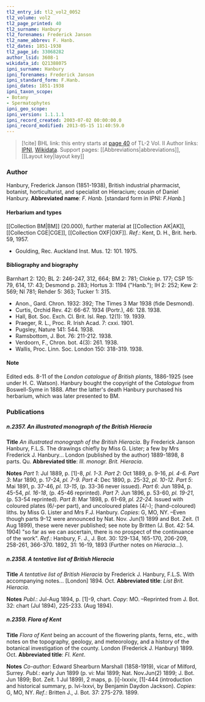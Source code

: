 ```yaml
---
tl2_entry_id: tl2_vol2_0052
tl2_volume: vol2
tl2_page_printed: 40
tl2_surname: Hanbury
tl2_forenames: Frederick Janson
tl2_name_abbrev: F. Hanb.
tl2_dates: 1851-1938
tl2_page_id: 33068282
author_lsid: 3608-1
wikidata_id: Q21388075
ipni_surname: Hanbury
ipni_forenames: Frederick Janson
ipni_standard_form: F.Hanb.
ipni_dates: 1851-1938
ipni_taxon_scope: 
- Botany
- Spermatophytes
ipni_geo_scope: 
ipni_version: 1.1.1.1
ipni_record_created: 2003-07-02 00:00:00.0
ipni_record_modified: 2013-05-15 11:40:59.0
---
```


> [!cite] BHL link: this entry starts at [page 40](https://www.biodiversitylibrary.org/page/33068282) of TL-2 Vol. II
> Author links: [IPNI](https://www.ipni.org/a/3608-1), [Wikidata](https://www.wikidata.org/wiki/Q21388075). Support pages: [[Abbreviations|abbreviations]], [[Layout key|layout key]]

### Author

Hanbury, Frederick Janson (1851-1938), British industrial pharmacist, botanist, horticulturist, and specialist on Hieracium; cousin of Daniel Hanbury. 
**Abbreviated name**: *F. Hanb.* \[standard form in IPNI: *F.Hanb.*\]

#### Herbarium and types

[[Collection BM|BM]] (20.000), further material at [[Collection AK|AK]], [[Collection CGE|CGE]], [[Collection OXF|OXF]].
*Ref*.: Kent, D. H., Brit. herb. 59, 1957.
- Goulding, Rec. Auckland Inst. Mus. 12: 101. 1975.

#### Bibliography and biography

Barnhart 2: 120; BL 2: 246-247, 312, 664; BM 2: 781; Clokie p. 177; CSP 15: 79, 614, 17: 43; Desmond p. 283; Hortus 3: 1194 ("Hanb."); IH 2: 252; Kew 2: 569; NI 781; Rehder 5: 363; Tucker 1: 315.
- Anon., Gard. Chron. 1932: 392; The Times 3 Mar 1938 (fide Desmond).
- Curtis, Orchid Rev. 42: 66-67. 1934 (Portr.), 46: 128. 1938.
- Hall, Bot. Soc. Exch. Cl. Brit. Isl. Rep. 12(1): 19. 1939.
- Praeger, R. L., Proc. R. Irish Acad. 7: cxxi. 1901.
- Pugsley, Nature 141: 544. 1938.
- Ramsbottom, J. Bot. 76: 211-212. 1938.
- Verdoorn, F., Chron. bot. 4(3): 261. 1938.
- Wallis, Proc. Linn. Soc. London 150: 318-319. 1938.

#### Note

Edited eds. 8-11 of the *London catalogue of British plants*, 1886-1925 (see under H. C. Watson). Hanbury bought the copyright of the *Catalogue* from Boswell-Syme in 1888. After the latter's death Hanbury purchased his herbarium, which was later presented to BM.

### Publications

##### n.2357. An illustrated monograph of the British Hieracia

**Title**
*An illustrated monograph of the British Hieracia*. By Frederick Janson Hanbury, F.L.S. The drawings chiefly by Miss G. Lister; a few by Mrs Frederick J. Hanbury... London (published by the author) 1889-1898, 8 parts. Qu.
**Abbreviated title**: *Ill. monogr. Brit. Hieracia*.

**Notes**
*Part 1*: Jul 1889, p. \[1\]-8, *pl. 1-3.*
*Part 2*: Oct 1889, p. 9-16, *pl. 4-6.*
*Part 3*: Mar 1890, p. 17-24, *pl. 7-9.*
*Part 4*: Dec 1890, p. 25-32, *pl. 10-12.*
*Part 5*: Mai 1891, p. 37-46, *pl. 13-15*, (p. 33-36 never issued).
*Part 6*: Jun 1894, p. 45-54, *pl. 16-18*, (p. 45-46 reprinted).
*Part 7*: Jun 1896, p. 53-60, *pl. 19-21*, (p. 53-54 reprinted).
*Part 8*: Mar 1898, p. 61-69, *pl. 22-24.*
Issued with coloured plates (6/-per part), and uncoloured plates (4/-); (hand-coloured) liths.
by Miss G. Lister and Mrs F.J. Hanbury. *Copies*: G, MO, NY. –Even though parts 9-12 were announced by Nat. Nov. Jun(1) 1899 and Bot. Zeit. (1 Aug 1899), these were never published; see note by Britten (J. Bot. 42: 54. 1904) "so far as we can ascertain, there is no prospect of the continuance of the work".
*Ref*.: Hanbury, F. J., J. Bot. 30: 129-134, 165-170, 206-209, 258-261, 366-370. 1892, 31: 16-19, 1893 (Further notes on *Hieracia*...).

##### n.2358. A tentative list of British Hieracia

**Title**
*A tentative list of British Hieracia* by Frederick J. Hanbury, F.L.S. With accompanying notes... \[London\] 1894. Oct.
**Abbreviated title**: *List Brit. Hieracia*.

**Notes**
*Publ*.: Jul-Aug 1894, p. \[1\]-9, chart. *Copy*: MO. –Reprinted from J. Bot. 32: chart (Jul 1894), 225-233. (Aug 1894).

##### n.2359. Flora of Kent

**Title**
*Flora of Kent* being an account of the flowering plants, ferns, etc., with notes on the topography, geology, and meteorology, and a history of the botanical investigation of the county. London (Frederick J. Hanbury) 1899. Oct.
**Abbreviated title**: *Fl. Kent*.

**Notes**
*Co-author*: Edward Shearburn Marshall (1858-1919), vicar of Milford, Surrey.
*Publ*.: early Jun 1899 (p. vi: Mai 1899; Nat. Nov.Jun(2) 1899; J. Bot. Jun 1899; Bot. Zeit. 1 Jul 1899), 2 maps, p. \[i\]-lxxxiv, \[1\]-444 (introduction and historical summary, p. lvi-lxxvi, by Benjamin Daydon Jackson). *Copies*: G, MO, NY.
*Ref*.: Britten J., J. Bot. 37: 275-279. 1899.

